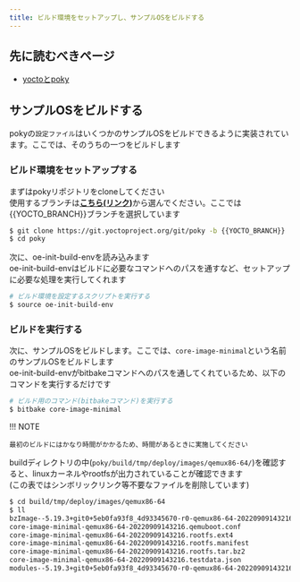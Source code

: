 ```yaml
---
title: ビルド環境をセットアップし、サンプルOSをビルドする
---
```


## 先に読むべきページ
* [yoctoとpoky](./index.md)

## サンプルOSをビルドする
pokyの`設定ファイル`はいくつかのサンプルOSをビルドできるように実装されています。ここでは、そのうちの一つをビルドします  

### ビルド環境をセットアップする

まずはpokyリポジトリをcloneしてください  
使用するブランチは[**こちら(リンク)**](https://wiki.yoctoproject.org/wiki/Releases)から選んでください。ここでは{{YOCTO_BRANCH}}ブランチを選択しています  

~~~bash
$ git clone https://git.yoctoproject.org/git/poky -b {{YOCTO_BRANCH}}
$ cd poky
~~~

次に、oe-init-build-envを読み込みます  
oe-init-build-envはビルドに必要なコマンドへのパスを通すなど、セットアップに必要な処理を実行してくれます  

~~~bash
# ビルド環境を設定するスクリプトを実行する
$ source oe-init-build-env
~~~

### ビルドを実行する

次に、サンプルOSをビルドします。ここでは、`core-image-minimal`という名前のサンプルOSをビルドします  
oe-init-build-envがbitbakeコマンドへのパスを通してくれているため、以下のコマンドを実行するだけです  

~~~bash
# ビルド用のコマンド(bitbakeコマンド)を実行する
$ bitbake core-image-minimal 
~~~

!!! NOTE

    最初のビルドにはかなり時間がかかるため、時間があるときに実施してください  

buildディレクトリの中(`poky/build/tmp/deploy/images/qemux86-64/`)を確認すると、linuxカーネルやrootfsが出力されていることが確認できます  
(この表ではシンボリックリンク等不要なファイルを削除しています)  

~~~bash
$ cd build/tmp/deploy/images/qemux86-64
$ ll
bzImage--5.19.3+git0+5eb0fa93f8_4d93345670-r0-qemux86-64-20220909143216.bin   -> linuxカーネル
core-image-minimal-qemux86-64-20220909143216.qemuboot.conf                    -> qemuの設定ファイル
core-image-minimal-qemux86-64-20220909143216.rootfs.ext4                      -> rootfs
core-image-minimal-qemux86-64-20220909143216.rootfs.manifest                  -> カスタマイズしたlinux OSに何が入っているかをまとめた情報
core-image-minimal-qemux86-64-20220909143216.rootfs.tar.bz2                   -> rootfsのtar.bz2. docker importするとコンテナにできる
core-image-minimal-qemux86-64-20220909143216.testdata.json                    -> ビルド時の変数設定などのデータが入っている
modules--5.19.3+git0+5eb0fa93f8_4d93345670-r0-qemux86-64-20220909143216.tgz   -> カーネルモジュール
~~~
